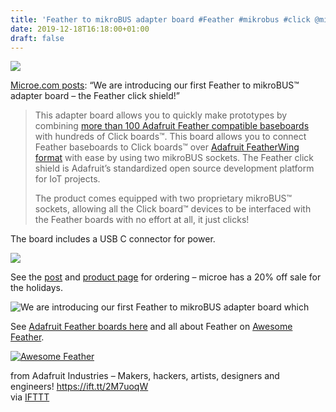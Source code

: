 ```yaml
---
title: 'Feather to mikroBUS adapter board #Feather #mikrobus #click @mikroel'
date: 2019-12-18T16:18:00+01:00
draft: false
---
```


![](https://cdn-blog.adafruit.com/uploads/2019/12/Untitled-60.png)

[Microe.com posts](https://www.mikroe.com/blog/feather-click-shield): “We are introducing our first Feather to mikroBUS™ adapter board – the Feather click shield!”

> This adapter board allows you to quickly make prototypes by combining [more than 100 Adafruit Feather compatible baseboards](https://www.adafruit.com/category/943) with hundreds of Click boards™. This board allows you to connect Feather baseboards to Click boards™ over [Adafruit FeatherWing format](https://github.com/adafruit/awesome-feather/blob/master/README.md) with ease by using two mikroBUS sockets. The Feather click shield is Adafruit’s standardized open source development platform for IoT projects.
> 
> The product comes equipped with two proprietary mikroBUS™ sockets, allowing all the Click board™ devices to be interfaced with the Feather boards with no effort at all, it just clicks!

The board includes a USB C connector for power.

![](https://cdn-blog.adafruit.com/uploads/2019/12/Capture-14-600x271.jpg)

See the [post](https://www.mikroe.com/blog/feather-click-shield) and [product page](https://www.mikroe.com/feather-click-shield) for ordering – microe has a 20% off sale for the holidays.

![We are introducing our first Feather to mikroBUS adapter board which](https://www.mikroe.com/img/images/feather-inner-2.png)

See [Adafruit Feather boards here](https://www.adafruit.com/category/943) and all about Feather on [Awesome Feather](https://github.com/adafruit/awesome-feather/blob/master/README.md).

[![Awesome Feather](https://github.com/adafruit/awesome-feather/raw/master/awesome_feather.png)](https://github.com/adafruit/awesome-feather/blob/master/README.md)

  
  
from Adafruit Industries – Makers, hackers, artists, designers and engineers! https://ift.tt/2M7uoqW  
via [IFTTT](https://ifttt.com/?ref=da&site=blogger)